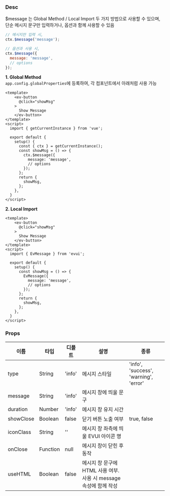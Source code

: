 ### Desc
$message 는 Global Method / Local Import 두 가지 방법으로 사용할 수 있으며, 단순 메시지 문구만 입력하거나, 옵션과 함께 사용할 수 있음
```js
// 메시지만 입력 시,
ctx.$message('message');

// 옵션과 사용 시,
ctx.$message({
  message: 'message',
  // options
});
```

**1. Global Method**  
`app.config.globalProperties`에 등록하여, 각 컴포넌트에서 아래처럼 사용 가능 
```vue
<template>
    <ev-button
      @click="showMsg"
    >
      Show Message
    </ev-button>
</template>
<script>
  import { getCurrentInstance } from 'vue';

  export default {
    setup() {
      const { ctx } = getCurrentInstance();
      const showMsg = () => {
        ctx.$message({
          message: 'message',
          // options
        });
      };
      return {
        showMsg,
      };
    },
  }
</script>
```

**2. Local Import**  

```vue
<template>
    <ev-button
      @click="showMsg"
    >
      Show Message
    </ev-button>
</template>
<script>
  import { EvMessage } from 'evui';
  
  export default {
    setup() {
      const showMsg = () => {
        EvMessage({
          message: 'message',
          // options
        });
      };
      return {
        showMsg,
      };
    },
  }
</script>
```


### Props

| 이름 | 타입 | 디폴트 | 설명 | 종류 |
| --- | ---- | ----- | ---- | --- |
| type | String | 'info' | 메시지 스타일 | 'info', 'success', 'warning', 'error' |
| message | String | 'info' | 메시지 창에 띄울 문구 | |
| duration | Number | 'info' | 메시지 창 유지 시간 | |
| showClose | Boolean | false | 닫기 버튼 노출 여부 | true, false |
| iconClass | String | '' | 메시지 창 좌측에 띄울 EVUI 아이콘 명 | |
| onClose | Function | null | 메시지 창이 닫힌 후 동작 | |
| useHTML | Boolean | false | 메시지 창 문구에 HTML 사용 여부. 사용 시 message 속성에 함께 작성 | |

